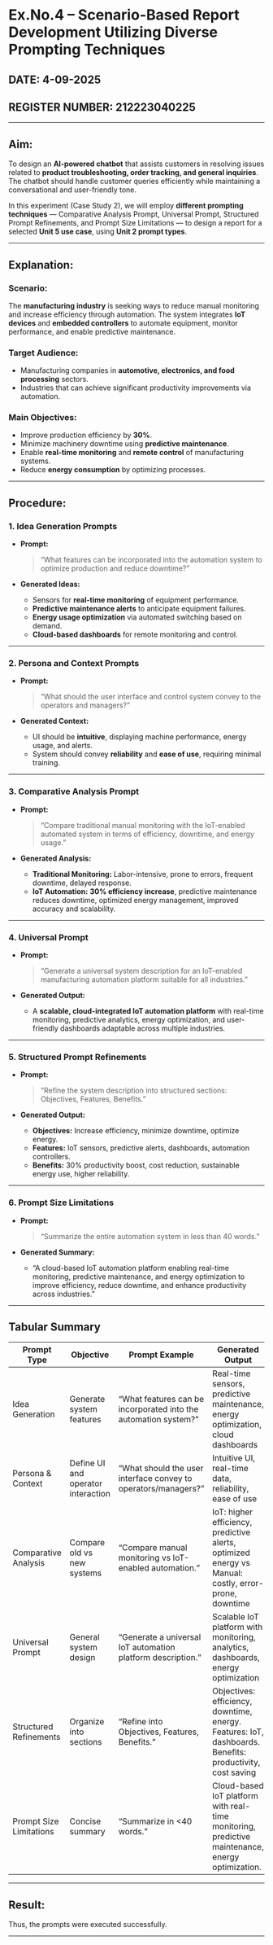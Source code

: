 # Ex.No.4 – Scenario-Based Report Development Utilizing Diverse Prompting Techniques

## DATE: 4-09-2025
## REGISTER NUMBER: 212223040225
---

## Aim:

To design an **AI-powered chatbot** that assists customers in resolving issues related to **product troubleshooting, order tracking, and general inquiries**. The chatbot should handle customer queries efficiently while maintaining a conversational and user-friendly tone.

In this experiment (Case Study 2), we will employ **different prompting techniques** — Comparative Analysis Prompt, Universal Prompt, Structured Prompt Refinements, and Prompt Size Limitations — to design a report for a selected **Unit 5 use case**, using **Unit 2 prompt types**.

---

## Explanation:

### Scenario:

The **manufacturing industry** is seeking ways to reduce manual monitoring and increase efficiency through automation. The system integrates **IoT devices** and **embedded controllers** to automate equipment, monitor performance, and enable predictive maintenance.

### Target Audience:

* Manufacturing companies in **automotive, electronics, and food processing** sectors.
* Industries that can achieve significant productivity improvements via automation.

### Main Objectives:

* Improve production efficiency by **30%**.
* Minimize machinery downtime using **predictive maintenance**.
* Enable **real-time monitoring** and **remote control** of manufacturing systems.
* Reduce **energy consumption** by optimizing processes.

---

## Procedure:

### 1. Idea Generation Prompts

* **Prompt:**

  > “What features can be incorporated into the automation system to optimize production and reduce downtime?”

* **Generated Ideas:**

  * Sensors for **real-time monitoring** of equipment performance.
  * **Predictive maintenance alerts** to anticipate equipment failures.
  * **Energy usage optimization** via automated switching based on demand.
  * **Cloud-based dashboards** for remote monitoring and control.

---

### 2. Persona and Context Prompts

* **Prompt:**

  > “What should the user interface and control system convey to the operators and managers?”

* **Generated Context:**

  * UI should be **intuitive**, displaying machine performance, energy usage, and alerts.
  * System should convey **reliability** and **ease of use**, requiring minimal training.

---

### 3. Comparative Analysis Prompt

* **Prompt:**

  > “Compare traditional manual monitoring with the IoT-enabled automated system in terms of efficiency, downtime, and energy usage.”

* **Generated Analysis:**

  * **Traditional Monitoring:** Labor-intensive, prone to errors, frequent downtime, delayed response.
  * **IoT Automation:** **30% efficiency increase**, predictive maintenance reduces downtime, optimized energy management, improved accuracy and scalability.

---

### 4. Universal Prompt

* **Prompt:**

  > “Generate a universal system description for an IoT-enabled manufacturing automation platform suitable for all industries.”

* **Generated Output:**

  * A **scalable, cloud-integrated IoT automation platform** with real-time monitoring, predictive analytics, energy optimization, and user-friendly dashboards adaptable across multiple industries.

---

### 5. Structured Prompt Refinements

* **Prompt:**

  > “Refine the system description into structured sections: Objectives, Features, Benefits.”

* **Generated Output:**

  * **Objectives:** Increase efficiency, minimize downtime, optimize energy.
  * **Features:** IoT sensors, predictive alerts, dashboards, automation controllers.
  * **Benefits:** 30% productivity boost, cost reduction, sustainable energy use, higher reliability.

---

### 6. Prompt Size Limitations

* **Prompt:**

  > “Summarize the entire automation system in less than 40 words.”

* **Generated Summary:**

  * “A cloud-based IoT automation platform enabling real-time monitoring, predictive maintenance, and energy optimization to improve efficiency, reduce downtime, and enhance productivity across industries.”

---

## Tabular Summary

| **Prompt Type**         | **Objective**                      | **Prompt Example**                                              | **Generated Output**                                                                                     |
| ----------------------- | ---------------------------------- | --------------------------------------------------------------- | -------------------------------------------------------------------------------------------------------- |
| Idea Generation         | Generate system features           | “What features can be incorporated into the automation system?” | Real-time sensors, predictive maintenance, energy optimization, cloud dashboards                         |
| Persona & Context       | Define UI and operator interaction | “What should the user interface convey to operators/managers?”  | Intuitive UI, real-time data, reliability, ease of use                                                   |
| Comparative Analysis    | Compare old vs new systems         | “Compare manual monitoring vs IoT-enabled automation.”          | IoT: higher efficiency, predictive alerts, optimized energy vs Manual: costly, error-prone, downtime     |
| Universal Prompt        | General system design              | “Generate a universal IoT automation platform description.”     | Scalable IoT platform with monitoring, analytics, dashboards, energy optimization                        |
| Structured Refinements  | Organize into sections             | “Refine into Objectives, Features, Benefits.”                   | Objectives: efficiency, downtime, energy. Features: IoT, dashboards. Benefits: productivity, cost saving |
| Prompt Size Limitations | Concise summary                    | “Summarize in <40 words.”                                       | Cloud-based IoT platform with real-time monitoring, predictive maintenance, energy optimization.         |

---

## Result:

Thus, the prompts were executed successfully.

---

